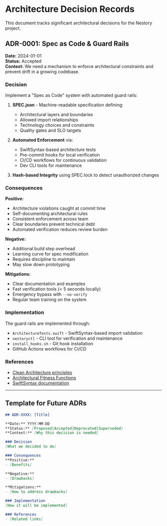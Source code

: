 # Architecture Decision Records

This document tracks significant architectural decisions for the Nestory project.

## ADR-0001: Spec as Code & Guard Rails

**Date:** 2024-01-01  
**Status:** Accepted  
**Context:** We need a mechanism to enforce architectural constraints and prevent drift in a growing codebase.

### Decision

Implement a "Spec as Code" system with automated guard rails:

1. **SPEC.json** - Machine-readable specification defining:
   - Architectural layers and boundaries
   - Allowed import relationships
   - Technology choices and constraints
   - Quality gates and SLO targets

2. **Automated Enforcement** via:
   - SwiftSyntax-based architecture tests
   - Pre-commit hooks for local verification
   - CI/CD workflows for continuous validation
   - Dev CLI tools for maintenance

3. **Hash-based Integrity** using SPEC.lock to detect unauthorized changes

### Consequences

**Positive:**
- Architecture violations caught at commit time
- Self-documenting architectural rules
- Consistent enforcement across team
- Clear boundaries prevent technical debt
- Automated verification reduces review burden

**Negative:**
- Additional build step overhead
- Learning curve for spec modification
- Requires discipline to maintain
- May slow down prototyping

**Mitigations:**
- Clear documentation and examples
- Fast verification tools (< 5 seconds locally)
- Emergency bypass with `--no-verify`
- Regular team training on the system

### Implementation

The guard rails are implemented through:
- `ArchitectureTests.swift` - SwiftSyntax-based import validation
- `nestoryctl` - CLI tool for verification and maintenance
- `install_hooks.sh` - Git hook installation
- GitHub Actions workflows for CI/CD

### References

- [Clean Architecture principles](https://blog.cleancoder.com/uncle-bob/2012/08/13/the-clean-architecture.html)
- [Architectural Fitness Functions](https://www.thoughtworks.com/insights/articles/fitness-function-driven-development)
- [SwiftSyntax documentation](https://github.com/apple/swift-syntax)

---

## Template for Future ADRs

```markdown
## ADR-XXXX: [Title]

**Date:** YYYY-MM-DD  
**Status:** [Proposed|Accepted|Deprecated|Superseded]  
**Context:** [Why this decision is needed]

### Decision
[What we decided to do]

### Consequences
**Positive:**
- [Benefits]

**Negative:**
- [Drawbacks]

**Mitigations:**
- [How to address drawbacks]

### Implementation
[How it will be implemented]

### References
- [Related links]
```